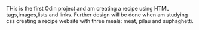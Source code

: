 THis is the first Odin project and am creating a recipe using HTML tags,images,lists and links. Further design will be done when am studying css
creating a recipe website with three meals: meat, pilau and suphaghetti.
